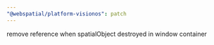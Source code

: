 ```yaml
---
"@webspatial/platform-visionos": patch
---
```


remove reference when spatialObject destroyed in window container
